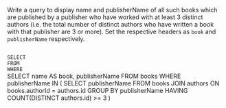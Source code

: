 Write a query to display name and publisherName of all such books which are published by a publisher who have worked with at least 3 distinct authors (i.e. the total number of distinct authors who have written a book with that publisher are 3 or more). Set the respective headers as `book` and `publisherName` respectively.



<codeblock language="sql" dbName="students2-v3.db" type="exercise" testMode="fixedInput">
<code>
SELECT 
FROM
WHERE
</code>

<solution>
SELECT  name AS book,
        publisherName
FROM    books
WHERE   publisherName IN  (
                            SELECT   publisherName
                            FROM     books JOIN authors
                            ON       books.authorId = authors.id
                            GROUP BY publisherName
                            HAVING   COUNT(DISTINCT authors.id) >= 3   
                        )
</solution>
</codeblock>